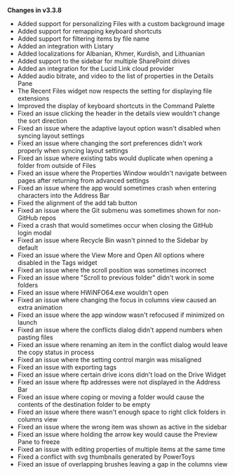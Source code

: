 **Changes in v3.3.8**

- Added support for personalizing Files with a custom background image
- Added support for remapping keyboard shortcuts
- Added support for filtering items by file name
- Added an integration with Listary
- Added localizations for Albanian, Khmer, Kurdish, and Lithuanian
- Added support to the sidebar for multiple SharePoint drives 
- Added an integration for the Lucid Link cloud provider
- Added audio bitrate, and video to the list of properties in the Details Pane
- The Recent Files widget now respects the setting for displaying file extensions
- Improved the display of keyboard shortcuts in the Command Palette
- Fixed an issue clicking the header in the details view wouldn't change the sort direction
- Fixed an issue where the adaptive layout option wasn't disabled when syncing layout settings
- Fixed an issue where changing the sort preferences didn't work properly when syncing layout settings
- Fixed an issue where existing tabs would duplicate when opening a folder from outside of Files
- Fixed an issue where the Properties Window wouldn't navigate between pages after returning from advanced settings
- Fixed an issue where the app would sometimes crash when entering characters into the Address Bar
- Fixed the alignment of the add tab button
- Fixed an issue where the Git submenu was sometimes shown for non-GitHub repos
- Fixed a crash that would sometimes occur when closing the GitHub login modal
- Fixed an issue where Recycle Bin wasn't pinned to the Sidebar by default
- Fixed an issue where the View More and Open All options where disabled in the Tags widget
- Fixed an issue where the scroll position was sometimes incorrect
- Fixed an issue where "Scroll to previous folder" didn't work in some folders
- Fixed an issue where HWiNFO64.exe wouldn't open
- Fixed an issue where changing the focus in columns view caused an extra animation
- Fixed an issue where the app window wasn't refocused if minimized on launch
- Fixed an issue where the conflicts dialog didn't append numbers when pasting files
- Fixed an issue where renaming an item in the conflict dialog would leave the copy status in process
- Fixed an issue where the setting control margin was misaligned
- Fixed an issue with exporting tags
- Fixed an issue where certain drive icons didn't load on the Drive Widget
- Fixed an issue where ftp addresses were not displayed in the Address Bar
- Fixed an issue where coping or moving a folder would cause the contents of the destination folder to be empty
- Fixed an issue where there wasn't enough space to right click folders in columns view
- Fixed an issue where the wrong item was shown as active in the sidebar
- Fixed an issue where holding the arrow key would cause the Preview Pane to freeze
- Fixed an issue with editing properties of multiple items at the same time
- Fixed a conflict with svg thumbnails generated by PowerToys
- Fixed an issue of overlapping brushes leaving a gap in the columns view
